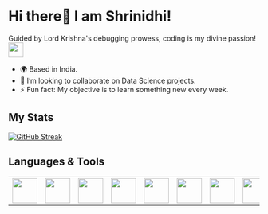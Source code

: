 # Hi there👋 I am Shrinidhi!
Guided by Lord Krishna's debugging prowess, coding is my divine passion! <img src="https://media.giphy.com/media/WUlplcMpOCEmTGBtBW/giphy.gif" width="30">
- 🌍 Based in India.
- 🤝 I’m looking to collaborate on Data Science projects.
- ⚡ Fun fact: My objective is to learn something new every week.


##  My Stats 
 [![GitHub Streak](http://github-readme-streak-stats.herokuapp.com?user=Shrinidhi1)](https://git.io/streak-stats)
 <br>
 <!--
 <img src="https://github-readme-stats.vercel.app/api?username=Shrinidhi1&show_icons=true&theme=dark"/>
 -->

## Languages & Tools
<table>
    <tbody>
        <tr>
            <!-- C -->
            <td>
            <img height="50" src="https://user-images.githubusercontent.com/83594754/209468878-62bb16b3-f548-48d1-ac9d-10c87cfc23d9.svg" />
            </a></td>
            <!-- C++ -->
            <td>
            <img height="50" src="https://user-images.githubusercontent.com/83594754/209468876-7d05ea6b-8ff2-4419-8dbf-2462634c431a.svg" />
            </a></td>
            <!-- Python -->
            <td>
            <img height="50" src="https://user-images.githubusercontent.com/83594754/209468879-6d185143-c679-484c-9efd-98762695fb56.svg" />
            </a></td>
            <!-- R -->
            <td>
            <img height="50" src="https://user-images.githubusercontent.com/83594754/209468880-bce760c9-0e82-41b0-837c-b0222b89ce51.png" />
            </a></td>
            <td>
             <img height="50" src="https://github.com/Shrinidhi1/Shrinidhi1/assets/83594754/a2508dee-f739-4128-a5b0-1364eb755972"/>
            </a></td>
            <td>
            <img height="50" src="https://github.com/Shrinidhi1/Shrinidhi1/assets/83594754/1c69634d-39bd-401f-bb41-41288507ca16"/>
            </a></td>
            <td>
             <img height="50" src="https://github.com/Shrinidhi1/Shrinidhi1/assets/83594754/fcd363a0-c882-443d-be9f-43ccd1bb07d7"/>
            </a></td>
            <td>
            <img height="50" src="https://user-images.githubusercontent.com/83594754/209468882-3b2cd28d-a0bb-4f9c-a6f1-da5d2c0fdb37.svg"/>
            </a></td>
            <td>
            <img height="50" src="https://user-images.githubusercontent.com/83594754/209468881-3afd7acc-b607-4620-b610-183fe1312cc6.svg" />
            </a></td>
            <td>
            <img height="50" src="https://user-images.githubusercontent.com/83594754/209468884-6cf801a5-f8c9-4805-94c4-205e71809eba.svg"/>
            </a></td>
            <td>
            <img height="50" src="https://user-images.githubusercontent.com/83594754/209468885-7e0a4115-e8ee-43e5-a67c-08ac46c9ce8c.svg"/>
            </a></td>
        </tr>
    </tbody>
</table>
